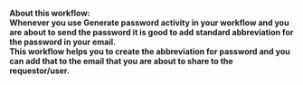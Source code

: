 <b>About this workflow:<b>
<br>Whenever you use Generate password activity in your workflow and you are about to send the password it is good to add standard abbreviation for the password in your email.
<br>This workflow helps you to create the abbreviation for password and you can add that to the email that you are about to share to the requestor/user.
